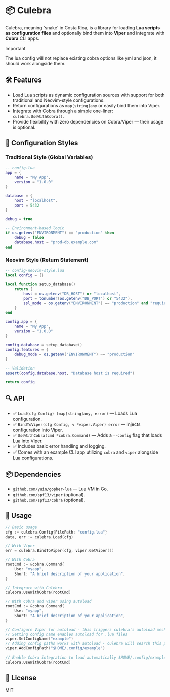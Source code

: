 # 📦 Culebra

Culebra, meaning 'snake' in Costa Rica, is a library for loading **Lua scripts as configuration files** and optionally bind them into **Viper** and integrate with **Cobra** CLI apps.

> [!IMPORTANT]
> The lua config will not replace existing cobra options like yml and json, it should work alongside them.

## 🛠️ Features

- Load Lua scripts as dynamic configuration sources with support for both traditional and Neovim-style configurations.
- Return configurations as `map[string]any` or easily bind them into Viper.
- Integrate with Cobra through a simple one-liner: `culebra.UseWithCobra()`.
- Provide flexibility with zero dependencies on Cobra/Viper — their usage is optional.

## 📝 Configuration Styles

### Traditional Style (Global Variables)
```lua
-- config.lua
app = {
    name = "My App",
    version = "1.0.0"
}

database = {
    host = "localhost",
    port = 5432
}

debug = true

-- Environment-based logic
if os.getenv("ENVIRONMENT") == "production" then
    debug = false
    database.host = "prod-db.example.com"
end
```

### Neovim Style (Return Statement)
```lua
-- config-neovim-style.lua
local config = {}

local function setup_database()
    return {
        host = os.getenv("DB_HOST") or "localhost",
        port = tonumber(os.getenv("DB_PORT") or "5432"),
        ssl_mode = os.getenv("ENVIRONMENT") == "production" and "require" or "disable"
    }
end

config.app = {
    name = "My App",
    version = "1.0.0"
}

config.database = setup_database()
config.features = {
    debug_mode = os.getenv("ENVIRONMENT") ~= "production"
}

-- Validation
assert(config.database.host, "Database host is required")

return config
```

## 🔍 API

- ✅ `Load(cfg Config) (map[string]any, error)` — Loads Lua configuration.
- ✅ `BindToViper(cfg Config, v *viper.Viper) error` — Injects configuration into Viper.
- ✅ `UseWithCobra(cmd *cobra.Command)` — Adds a `--config` flag that loads Lua into Viper.
- ✅ Includes basic error handling and logging.
- ✅ Comes with an example CLI app utilizing `cobra` and `viper` alongside Lua configurations.

## 📦 Dependencies

- `github.com/yuin/gopher-lua` — Lua VM in Go.
- `github.com/spf13/viper` (optional).
- `github.com/spf13/cobra` (optional).

## 🧪 Usage

```go
// Basic usage
cfg := culebra.Config{FilePath: "config.lua"}
data, err := culebra.Load(cfg)
```

```go
// With Viper
err = culebra.BindToViper(cfg, viper.GetViper())
```

```go
// With Cobra
rootCmd := &cobra.Command{
    Use: "myapp",
    Short: "A brief description of your application",
}

// Integrate with Culebra
culebra.UseWithCobra(rootCmd)
```

```go
// With Cobra and Viper using autoload
rootCmd := &cobra.Command{
    Use: "myapp",
    Short: "A brief description of your application",
}

// Configure Viper for autoload - this triggers culebra's autoload mechanism
// Setting config name enables autoload for .lua files
viper.SetConfigName("example")
// Adding config paths works with autoload - culebra will search this path for .lua files
viper.AddConfigPath("$HOME/.config/example")

// Enable Cobra integration to load automatically $HOME/.config/example/example.lua
culebra.UseWithCobra(rootCmd)
```

## 📝 License

MIT
